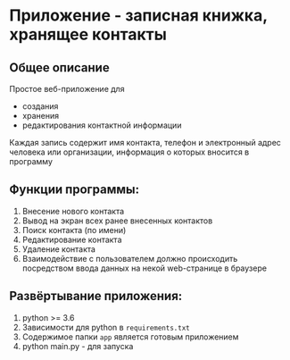 # Приложение - записная книжка, хранящее контакты

## Общее описание

Простое веб-приложение для
* создания
* хранения
* редактирования контактной информации


Каждая запись содержит имя контакта, телефон и электронный адрес человека или организации, информация о которых вносится в программу

## Функции программы:
1. Внесение нового контакта
2. Вывод на экран всех ранее внесенных контактов
3. Поиск контакта (по имени)
5. Редактирование контакта
4. Удаление контакта
5. Взаимодействие с пользователем должно происходить   посредством ввода данных на некой web-странице в браузере

## Развёртывание приложения:
1. python >= 3.6
2. Зависимости для python в `requirements.txt`
3. Содержимое папки `app` является готовым приложением
4. python main.py - для запуска
